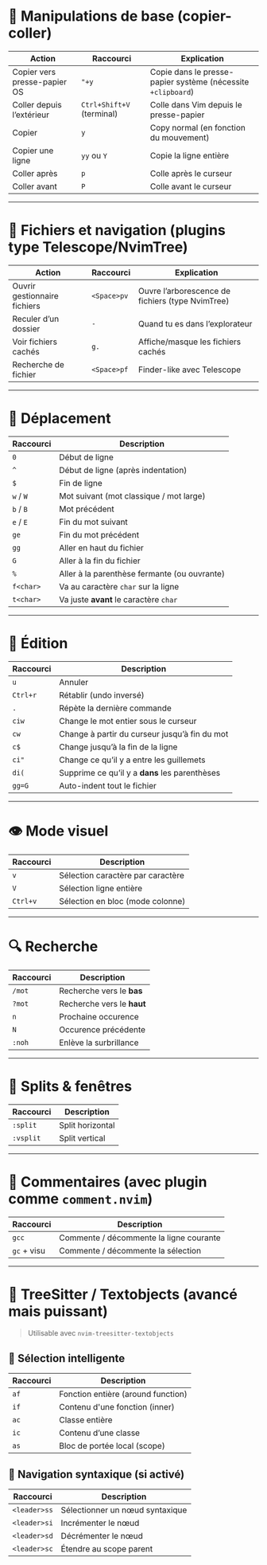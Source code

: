 # 🧠 **Manipulations de base (copier-coller)**
| Action                          | Raccourci              | Explication                                      |
|---------------------------------|-------------------------|--------------------------------------------------|
| Copier vers presse-papier OS    | `"+y`                   | Copie dans le presse-papier système (nécessite `+clipboard`) |
| Coller depuis l’extérieur       | `Ctrl+Shift+V` (terminal) | Colle dans Vim depuis le presse-papier          |
| Copier                         | `y`                     | Copy normal (en fonction du mouvement)           |
| Copier une ligne               | `yy` ou `Y`             | Copie la ligne entière                          |
| Coller après                   | `p`                     | Colle après le curseur                          |
| Coller avant                   | `P`                     | Colle avant le curseur                          |

---

# 📂 **Fichiers et navigation (plugins type Telescope/NvimTree)**
| Action                     | Raccourci       | Explication                               |
|----------------------------|------------------|-------------------------------------------|
| Ouvrir gestionnaire fichiers | `<Space>pv`      | Ouvre l’arborescence de fichiers (type NvimTree) |
| Reculer d’un dossier        | `-`              | Quand tu es dans l’explorateur             |
| Voir fichiers cachés       | `g.`             | Affiche/masque les fichiers cachés         |
| Recherche de fichier       | `<Space>pf`      | Finder-like avec Telescope                 |

---

# 🧭 **Déplacement**
| Raccourci    | Description                                |
|-------------|---------------------------------------------|
| `0`         | Début de ligne                              |
| `^`         | Début de ligne (après indentation)          |
| `$`         | Fin de ligne                                |
| `w` / `W`   | Mot suivant (mot classique / mot large)     |
| `b` / `B`   | Mot précédent                               |
| `e` / `E`   | Fin du mot suivant                          |
| `ge`        | Fin du mot précédent                        |
| `gg`        | Aller en haut du fichier                    |
| `G`         | Aller à la fin du fichier                   |
| `%`         | Aller à la parenthèse fermante (ou ouvrante)|
| `f<char>`   | Va au caractère `char` sur la ligne         |
| `t<char>`   | Va juste **avant** le caractère `char`      |

---

# 🧱 **Édition**
| Raccourci   | Description                                 |
|------------|---------------------------------------------|
| `u`        | Annuler                                     |
| `Ctrl+r`   | Rétablir (undo inversé)                     |
| `.`        | Répète la dernière commande                 |
| `ciw`      | Change le mot entier sous le curseur        |
| `cw`       | Change à partir du curseur jusqu’à fin du mot |
| `c$`       | Change jusqu’à la fin de la ligne           |
| `ci"`      | Change ce qu’il y a entre les guillemets    |
| `di(`      | Supprime ce qu’il y a **dans** les parenthèses |
| `gg=G`     | Auto-indent tout le fichier                 |

---

# 👁️ **Mode visuel**
| Raccourci   | Description                                 |
|------------|---------------------------------------------|
| `v`        | Sélection caractère par caractère            |
| `V`        | Sélection ligne entière                      |
| `Ctrl+v`   | Sélection en bloc (mode colonne)             |

---

# 🔍 **Recherche**
| Raccourci        | Description                                 |
|------------------|---------------------------------------------|
| `/mot`           | Recherche vers le **bas**                   |
| `?mot`           | Recherche vers le **haut**                  |
| `n`              | Prochaine occurence                         |
| `N`              | Occurence précédente                        |
| `:noh`           | Enlève la surbrillance                     |

---

# 🧩 **Splits & fenêtres**
| Raccourci     | Description                        |
|---------------|------------------------------------|
| `:split`      | Split horizontal                   |
| `:vsplit`     | Split vertical                     |

---

# 💬 **Commentaires (avec plugin comme `comment.nvim`)**
| Raccourci     | Description                             |
|---------------|-----------------------------------------|
| `gcc`         | Commente / décommente la ligne courante |
| `gc` + visu   | Commente / décommente la sélection      |

---

# 🌳 **TreeSitter / Textobjects (avancé mais puissant)**
> Utilisable avec `nvim-treesitter-textobjects`

## 🌟 Sélection intelligente

| Raccourci | Description                           |
|-----------|----------------------------------------|
| `af`      | Fonction entière (around function)     |
| `if`      | Contenu d'une fonction (inner)         |
| `ac`      | Classe entière                         |
| `ic`      | Contenu d’une classe                   |
| `as`      | Bloc de portée local (scope)           |

## 🔁 Navigation syntaxique (si activé)

| Raccourci       | Description                            |
|------------------|----------------------------------------|
| `<leader>ss`     | Sélectionner un nœud syntaxique        |
| `<leader>si`     | Incrémenter le nœud                    |
| `<leader>sd`     | Décrémenter le nœud                    |
| `<leader>sc`     | Étendre au scope parent                |
